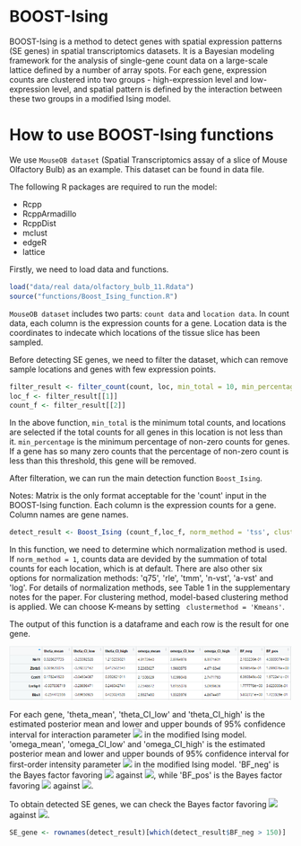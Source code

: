 # BOOST-Ising

BOOST-Ising is a method to detect genes with spatial expression patterns (SE genes) in spatial transcriptomics datasets. It is a Bayesian modeling framework for the analysis of single-gene count data on a large-scale lattice defined by a number of array spots. For each gene, expression counts are clustered into two groups - high-expression level and low-expression level, and spatial pattern is defined by the interaction between these two groups in a modified Ising model. 

# How to use BOOST-Ising functions

We use `MouseOB dataset` (Spatial Transcriptomics assay of a slice of Mouse Olfactory Bulb) as an example. This dataset can be found in data file.

The following R packages are required to run the model:

- Rcpp
- RcppArmadillo
- RcppDist
- mclust
- edgeR
- lattice

Firstly, we need to load data and functions.

```r
load("data/real data/olfactory_bulb_11.Rdata")
source("functions/Boost_Ising_function.R")
```

`MouseOB dataset` includes two parts: `count data` and `location data`. In count data, each column is the expression counts for a gene. Location data is the coordinates to indecate which locations of the tissue slice has been sampled.

Before detecting SE genes, we need to filter the dataset, which can remove sample locations and genes with few expression points. 

```r
filter_result <- filter_count(count, loc, min_total = 10, min_percentage = 0.1)
loc_f <- filter_result[[1]]
count_f <- filter_result[[2]]
```
In the above function, `min_total` is the minimum total counts, and locations are selected if the total counts for all genes in this location is not less than it. `min_percentage` is the minimum percentage of non-zero counts for genes. If a gene has so many zero counts that the percentage of non-zero count is less than this threshold, this gene will be removed. 

After filteration, we can run the main detection function `Boost_Ising`. 

Notes: Matrix is the only format acceptable for the 'count' input in the BOOST-Ising function. Each column is the expression counts for a gene. Column names are gene names. 
```r
detect_result <- Boost_Ising (count_f,loc_f, norm_method = 'tss', clustermethod = 'MGC')
```
In this function, we need to determine which normalization method is used. If `norm_method = 1`, counts data are devided by the summation of total counts for each location, which is at default. There are also other six options for normalization methods: 'q75', 'rle', 'tmm', 'n-vst', 'a-vst' and 'log'. For details of normalization methods, see Table 1 in the supplementary notes for the paper. For clustering method, model-based clustering method is applied. We can choose K-means by setting ` clustermethod = 'Kmeans'`. 

The output of this function is a dataframe and each row is the result for one gene. 

![detect_result](/images/detect_result.PNG)

For each gene, 'theta_mean', 'theta_CI_low' and 'theta_CI_high' is the estimated posterior mean and lower and upper bounds of 95% confidence interval for interaction parameter <img src="https://render.githubusercontent.com/render/math?math=\theta"> in the modified Ising model. 'omega_mean', 'omega_CI_low' and 'omega_CI_high' is the estimated posterior mean and lower and upper bounds of 95% confidence interval for first-order intensity parameter <img src="https://render.githubusercontent.com/render/math?math=\omega"> in the modified Ising model. 'BF_neg' is the Bayes factor favoring <img src="https://render.githubusercontent.com/render/math?math=\theta < 0"> against <img src="https://render.githubusercontent.com/render/math?math=\theta \geq 0">, while 'BF_pos' is the Bayes factor favoring <img src="https://render.githubusercontent.com/render/math?math=\theta > 0"> against <img src="https://render.githubusercontent.com/render/math?math=\theta \leq 0">.

To obtain detected SE genes, we can check the Bayes factor favoring <img src="https://render.githubusercontent.com/render/math?math=\theta < 0"> against <img src="https://render.githubusercontent.com/render/math?math=\theta \geq 0">. 

```r
SE_gene <- rownames(detect_result)[which(detect_result$BF_neg > 150)]
```

